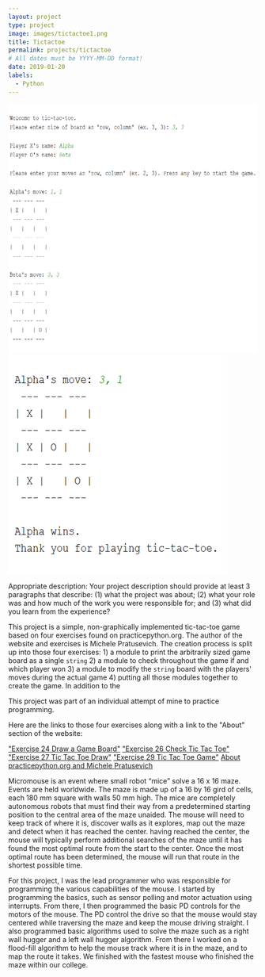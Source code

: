 ```yaml
---
layout: project
type: project
image: images/tictactoe1.png
title: Tictactoe
permalink: projects/tictactoe
# All dates must be YYYY-MM-DD format!
date: 2019-01-20
labels:
  - Python
---
```


<div class="ui small rounded images">
  <img class="ui image" src="../images/tictactoe1.png">
  <img class="ui image" src="../images/tictactoe2.png">
</div>


Appropriate description: Your project description should provide at least 3 paragraphs that describe: (1) what the project was about; (2) what your role was and how much of the work you were responsible for; and (3) what did you learn from the experience?


This project is a simple, non-graphically implemented tic-tac-toe game based on four exercises found on practicepython.org. The author of the website and exercises is Michele Pratusevich. The creation process is split up into those four exercises: 1) a module to print the arbitrarily sized game board as a single ```string``` 2) a module to check throughout the game if and which player won 3) a module to modify the ```string``` board with the players' moves during the actual game 4) putting all those modules together to create the game. In addition to the 


This project was part of an individual attempt of mine to practice programming. 





Here are the links to those four exercises along with a link to the "About" section of the website:

["Exercise 24 Draw a Game Board"](https://www.practicepython.org/exercise/2014/12/27/24-draw-a-game-board.html)
["Exercise 26 Check Tic Tac Toe"](https://www.practicepython.org/exercise/2015/11/16/26-check-tic-tac-toe.html)
["Exercise 27 Tic Tac Toe Draw"](https://www.practicepython.org/exercise/2015/11/26/27-tic-tac-toe-draw.html)
["Exercise 29 Tic Tac Toe Game"](https://www.practicepython.org/exercise/2016/08/03/29-tic-tac-toe-game.html)
[About practicepython.org and Michele Pratusevich](https://www.practicepython.org/about/)





Micromouse is an event where small robot “mice” solve a 16 x 16 maze.  Events are held worldwide.  The maze is made up of a 16 by 16 gird of cells, each 180 mm square with walls 50 mm high.  The mice are completely autonomous robots that must find their way from a predetermined starting position to the central area of the maze unaided.  The mouse will need to keep track of where it is, discover walls as it explores, map out the maze and detect when it has reached the center.  having reached the center, the mouse will typically perform additional searches of the maze until it has found the most optimal route from the start to the center.  Once the most optimal route has been determined, the mouse will run that route in the shortest possible time.

For this project, I was the lead programmer who was responsible for programming the various capabilities of the mouse.  I started by programming the basics, such as sensor polling and motor actuation using interrupts.  From there, I then programmed the basic PD controls for the motors of the mouse.  The PD control the drive so that the mouse would stay centered while traversing the maze and keep the mouse driving straight.  I also programmed basic algorithms used to solve the maze such as a right wall hugger and a left wall hugger algorithm.  From there I worked on a flood-fill algorithm to help the mouse track where it is in the maze, and to map the route it takes.  We finished with the fastest mouse who finished the maze within our college.





